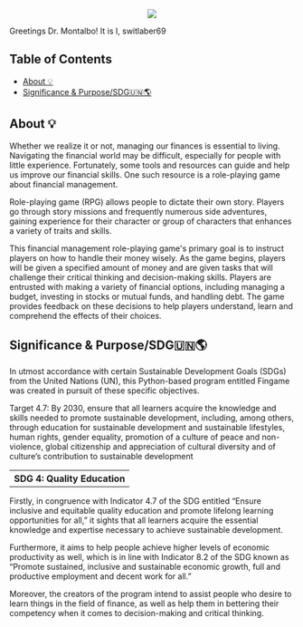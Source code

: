 
<p align="center">
  <img src="https://media.discordapp.net/attachments/767703443141427237/1090272876973785128/fingame_logo.png"/>
  
Greetings Dr. Montalbo! It is I, switlaber69
  
 
## Table of Contents	
- [About 💡](#about---)
- [Significance & Purpose/SDG🇺🇳🌎](#significance---purpose-sdg------)
	
 ## About 💡
  <p> 	Whether we realize it or not, managing our finances is essential to living. Navigating the financial world may be difficult, especially for people with little experience. Fortunately, some tools and resources can guide and help us improve our financial skills. One such resource is a role-playing game about financial management. </p>
	<p> Role-playing game (RPG) allows people to dictate their own story. Players go through story missions and frequently numerous side adventures, gaining experience for their character or group of characters that enhances a variety of traits and skills. </p>
  
   <p> This financial management role-playing game's primary goal is to instruct players on how to handle their money wisely. As the game begins, players will be given a specified amount of money and are given tasks that will challenge their critical thinking and decision-making skills. Players are entrusted with making a variety of financial options, including managing a budget, investing in stocks or mutual funds, and handling debt. The game provides feedback on these decisions to help players understand, learn and comprehend the effects of their choices. </p>

  
 ## Significance & Purpose/SDG🇺🇳🌎


<p> In utmost accordance with certain Sustainable Development Goals (SDGs) from the United Nations (UN), this Python-based program entitled Fingame was created in pursuit of these specific objectives. </p> 

<table>
	<tr>
		<th>SDG 4: Quality Education</th>
		<p>Target 4.7: By 2030, ensure that all learners acquire the knowledge and skills needed to promote sustainable development, including, among others, through education for sustainable development and sustainable lifestyles, human rights, gender equality, promotion of a culture of peace and non-violence, global citizenship and appreciation of cultural diversity and of culture’s contribution to sustainable development </p>
	</tr>
</table>

<p> Firstly, in congruence with Indicator 4.7 of the SDG entitled “Ensure inclusive and equitable quality education and promote lifelong learning opportunities for all,” it sights that all learners acquire the essential knowledge and expertise necessary to achieve sustainable development. </p>


<p> Furthermore, it aims to help people achieve higher levels of economic productivity as well, which is in line with Indicator 8.2 of the SDG known as “Promote sustained, inclusive and sustainable economic growth, full and productive employment and decent work for all.” </p>

<p> Moreover, the creators of the program intend to assist people who desire to learn things in the field of finance, as well as help them in bettering their competency when it comes to decision-making and critical thinking. </p>
